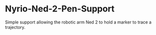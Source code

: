 # Nyrio-Ned-2-Pen-Support
Simple support allowing the robotic arm Ned 2 to hold a marker to trace a trajectory.
